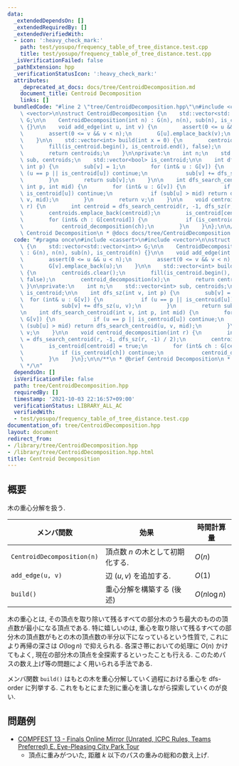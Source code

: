 ```yaml
---
data:
  _extendedDependsOn: []
  _extendedRequiredBy: []
  _extendedVerifiedWith:
  - icon: ':heavy_check_mark:'
    path: test/yosupo/frequency_table_of_tree_distance.test.cpp
    title: test/yosupo/frequency_table_of_tree_distance.test.cpp
  _isVerificationFailed: false
  _pathExtension: hpp
  _verificationStatusIcon: ':heavy_check_mark:'
  attributes:
    _deprecated_at_docs: docs/tree/CentroidDecomposition.md
    document_title: Centroid Decomposition
    links: []
  bundledCode: "#line 2 \"tree/CentroidDecomposition.hpp\"\n#include <cassert>\n#include\
    \ <vector>\n\nstruct CentroidDecomposition {\n    std::vector<std::vector<int>>\
    \ G;\n\n    CentroidDecomposition(int n) : G(n), n(n), sub(n), is_centroid(n)\
    \ {}\n\n    void add_edge(int u, int v) {\n        assert(0 <= u && u < n);\n\
    \        assert(0 <= v && v < n);\n        G[u].emplace_back(v);\n        G[v].emplace_back(u);\n\
    \    }\n\n    std::vector<int> build(int x = 0) {\n        centroids.clear();\n\
    \        fill(is_centroid.begin(), is_centroid.end(), false);\n        centroid_decomposition(x);\n\
    \        return centroids;\n    }\n\nprivate:\n    int n;\n    std::vector<int>\
    \ sub, centroids;\n    std::vector<bool> is_centroid;\n\n    int dfs_sz(int v,\
    \ int p) {\n        sub[v] = 1;\n        for (int& u : G[v]) {\n            if\
    \ (u == p || is_centroid[u]) continue;\n            sub[v] += dfs_sz(u, v);\n\
    \        }\n        return sub[v];\n    }\n\n    int dfs_search_centroid(int v,\
    \ int p, int mid) {\n        for (int& u : G[v]) {\n            if (u == p ||\
    \ is_centroid[u]) continue;\n            if (sub[u] > mid) return dfs_search_centroid(u,\
    \ v, mid);\n        }\n        return v;\n    }\n\n    void centroid_decomposition(int\
    \ r) {\n        int centroid = dfs_search_centroid(r, -1, dfs_sz(r, -1) / 2);\n\
    \        centroids.emplace_back(centroid);\n        is_centroid[centroid] = true;\n\
    \        for (int& ch : G[centroid]) {\n            if (is_centroid[ch]) continue;\n\
    \            centroid_decomposition(ch);\n        }\n    }\n};\n\n/**\n * @brief\
    \ Centroid Decomposition\n * @docs docs/tree/CentroidDecomposition.md\n */\n"
  code: "#pragma once\n#include <cassert>\n#include <vector>\n\nstruct CentroidDecomposition\
    \ {\n    std::vector<std::vector<int>> G;\n\n    CentroidDecomposition(int n)\
    \ : G(n), n(n), sub(n), is_centroid(n) {}\n\n    void add_edge(int u, int v) {\n\
    \        assert(0 <= u && u < n);\n        assert(0 <= v && v < n);\n        G[u].emplace_back(v);\n\
    \        G[v].emplace_back(u);\n    }\n\n    std::vector<int> build(int x = 0)\
    \ {\n        centroids.clear();\n        fill(is_centroid.begin(), is_centroid.end(),\
    \ false);\n        centroid_decomposition(x);\n        return centroids;\n   \
    \ }\n\nprivate:\n    int n;\n    std::vector<int> sub, centroids;\n    std::vector<bool>\
    \ is_centroid;\n\n    int dfs_sz(int v, int p) {\n        sub[v] = 1;\n      \
    \  for (int& u : G[v]) {\n            if (u == p || is_centroid[u]) continue;\n\
    \            sub[v] += dfs_sz(u, v);\n        }\n        return sub[v];\n    }\n\
    \n    int dfs_search_centroid(int v, int p, int mid) {\n        for (int& u :\
    \ G[v]) {\n            if (u == p || is_centroid[u]) continue;\n            if\
    \ (sub[u] > mid) return dfs_search_centroid(u, v, mid);\n        }\n        return\
    \ v;\n    }\n\n    void centroid_decomposition(int r) {\n        int centroid\
    \ = dfs_search_centroid(r, -1, dfs_sz(r, -1) / 2);\n        centroids.emplace_back(centroid);\n\
    \        is_centroid[centroid] = true;\n        for (int& ch : G[centroid]) {\n\
    \            if (is_centroid[ch]) continue;\n            centroid_decomposition(ch);\n\
    \        }\n    }\n};\n\n/**\n * @brief Centroid Decomposition\n * @docs docs/tree/CentroidDecomposition.md\n\
    \ */\n"
  dependsOn: []
  isVerificationFile: false
  path: tree/CentroidDecomposition.hpp
  requiredBy: []
  timestamp: '2021-10-03 22:16:57+09:00'
  verificationStatus: LIBRARY_ALL_AC
  verifiedWith:
  - test/yosupo/frequency_table_of_tree_distance.test.cpp
documentation_of: tree/CentroidDecomposition.hpp
layout: document
redirect_from:
- /library/tree/CentroidDecomposition.hpp
- /library/tree/CentroidDecomposition.hpp.html
title: Centroid Decomposition
---
```

## 概要
木の重心分解を扱う.

| メンバ関数                 | 効果                             | 時間計算量    |
| -------------------------- | -------------------------------- | ------------- |
| `CentroidDecomposition(n)` | 頂点数 $n$ の木として初期化する. | $O(n)$        |
| `add_edge(u, v)`           | 辺 $(u,v)$ を追加する.           | $O(1)$        |
| `build()`                  | 重心分解を構築する (後述)        | $O(n \log n)$ |

木の重心とは, その頂点を取り除いて残るすべての部分木のうち最大のものの頂点数が最小になる頂点である. 特に嬉しいのは, 重心を取り除いて残るすべての部分木の頂点数がもとの木の頂点数の半分以下になっているという性質で, これにより再帰の深さは $O(\log n)$ で抑えられる. 各深さ帯においての処理に $O(n)$ かけてもよく, 現在の部分木の頂点を全探索するといったことも行える. このためパスの数え上げ等の問題によく用いられる手法である.

メンバ関数 `build()` はもとの木を重心分解していく過程における重心を dfs-order に列挙する. これをもとにまた別に重心を潰しながら探索していくのが良い.

## 問題例
- [COMPFEST 13 - Finals Online Mirror (Unrated, ICPC Rules, Teams Preferred) E. Eye-Pleasing City Park Tour](https://codeforces.com/contest/1575/problem/E)
  - 頂点に重みがついた, 距離 $k$ 以下のパスの重みの総和の数え上げ.